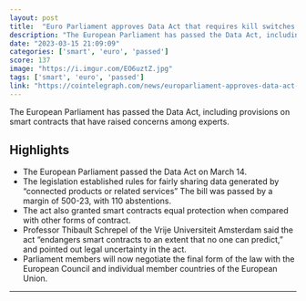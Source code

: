 ```yaml
---
layout: post
title:  "Euro Parliament approves Data Act that requires kill switches on smart contracts"
description: "The European Parliament has passed the Data Act, including provisions on smart contracts that have raised concerns among experts."
date: "2023-03-15 21:09:09"
categories: ['smart', 'euro', 'passed']
score: 137
image: "https://i.imgur.com/EO6uztZ.jpg"
tags: ['smart', 'euro', 'passed']
link: "https://cointelegraph.com/news/europarliament-approves-data-act-that-requires-kill-switches-on-smart-contracts"
---
```


The European Parliament has passed the Data Act, including provisions on smart contracts that have raised concerns among experts.

## Highlights

- The European Parliament passed the Data Act on March 14.
- The legislation established rules for fairly sharing data generated by “connected products or related services” The bill was passed by a margin of 500-23, with 110 abstentions.
- The act also granted smart contracts equal protection when compared with other forms of contract.
- Professor Thibault Schrepel of the Vrije Universiteit Amsterdam said the act “endangers smart contracts to an extent that no one can predict,” and pointed out legal uncertainty in the act.
- Parliament members will now negotiate the final form of the law with the European Council and individual member countries of the European Union.

---
